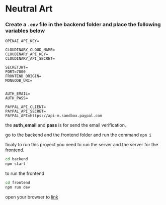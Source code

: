 # Neutral Art
### Create a `.env` file in the backend folder and place the following variables below

```env
OPENAI_API_KEY=

CLOUDINARY_CLOUD_NAME=
CLOUDINARY_API_KEY=
CLOUDINARY_API_SECRET=

SECRETJWT=
PORT=7000
FRONTEND_ORIGIN=
MONGODB_URI=


AUTH_EMAIL=
AUTH_PASS=

PAYPAL_API_CLIENT=
PAYPAL_API_SECRET=
PAYPAL_API=https://api-m.sandbox.paypal.com
```

the **auth_email** and **pass** is for send the email verification.


go to the backend and the frontend folder and run the command `npm i`

finaly to run this proyect you need to run the server and the server for the frontend.
```cmd
cd backend
npm start
```

to run the frontend
```cmd
cd frontend
npm run dev
```
open your browser to 
[link](localhost:5173)